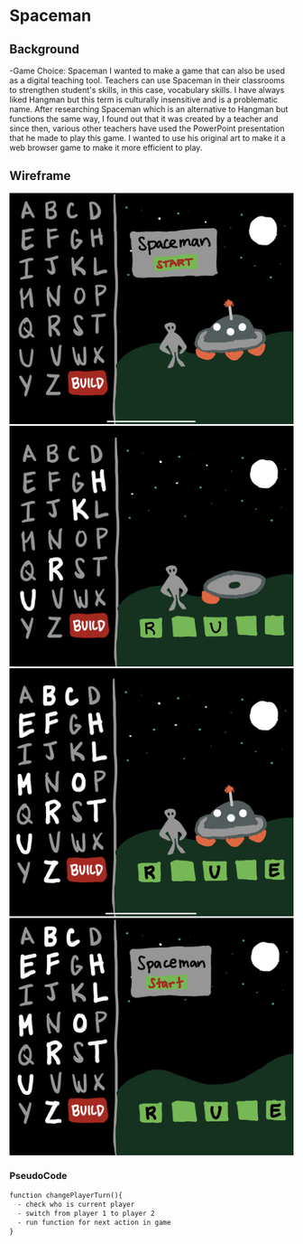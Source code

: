 # Spaceman

## Background
-Game Choice: Spaceman
    I wanted to make a game that can also be used as a digital teaching tool. Teachers can use Spaceman in their classrooms to strengthen student's skills, in this case, vocabulary skills. I have always liked Hangman but this term is culturally insensitive and is a problematic name. After researching Spaceman which is an alternative to Hangman but functions the same way, I found out that it was created by a teacher and since then, various other teachers have used the PowerPoint presentation that he made to play this game. I wanted to use his original art to make it a web browser game to make it more efficient to play.

## Wireframe
![](images/wireframe1.jpg)
![](images/wireframe2.jpg)
![](images/wireframe3.jpg)
![](images/wireframe4.jpg)

### PseudoCode
```
function changePlayerTurn(){
  - check who is current player
  - switch from player 1 to player 2
  - run function for next action in game
}
```


